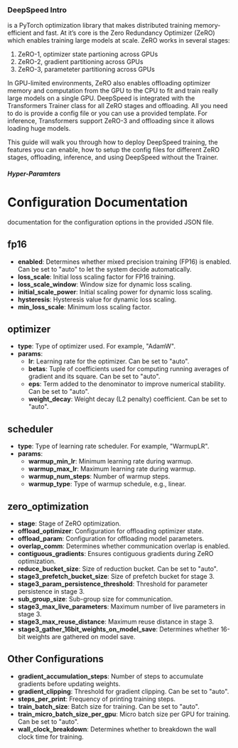 ### DeepSpeed Intro

is a PyTorch optimization library that makes distributed training memory-efficient and fast. At it’s core is the Zero Redundancy Optimizer (ZeRO) which enables training large models at scale. ZeRO works in several stages:

1. ZeRO-1, optimizer state partioning across GPUs
2. ZeRO-2, gradient partitioning across GPUs
3. ZeRO-3, parameteter partitioning across GPUs

In GPU-limited environments, ZeRO also enables offloading optimizer memory and computation from the GPU to the CPU to fit and train really large models on a single GPU. DeepSpeed is integrated with the Transformers Trainer class for all ZeRO stages and offloading. All you need to do is provide a config file or you can use a provided template. For inference, Transformers support ZeRO-3 and offloading since it allows loading huge models.

This guide will walk you through how to deploy DeepSpeed training, the features you can enable, how to setup the config files for different ZeRO stages, offloading, inference, and using DeepSpeed without the Trainer.

##### Hyper-Paramters 

# Configuration Documentation

documentation for the configuration options in the provided JSON file.

## fp16
- **enabled**: Determines whether mixed precision training (FP16) is enabled. Can be set to "auto" to let the system decide automatically.
- **loss_scale**: Initial loss scaling factor for FP16 training.
- **loss_scale_window**: Window size for dynamic loss scaling.
- **initial_scale_power**: Initial scaling power for dynamic loss scaling.
- **hysteresis**: Hysteresis value for dynamic loss scaling.
- **min_loss_scale**: Minimum loss scaling factor.

## optimizer
- **type**: Type of optimizer used. For example, "AdamW".
- **params**:
  - **lr**: Learning rate for the optimizer. Can be set to "auto".
  - **betas**: Tuple of coefficients used for computing running averages of gradient and its square. Can be set to "auto".
  - **eps**: Term added to the denominator to improve numerical stability. Can be set to "auto".
  - **weight_decay**: Weight decay (L2 penalty) coefficient. Can be set to "auto".

## scheduler
- **type**: Type of learning rate scheduler. For example, "WarmupLR".
- **params**:
  - **warmup_min_lr**: Minimum learning rate during warmup.
  - **warmup_max_lr**: Maximum learning rate during warmup.
  - **warmup_num_steps**: Number of warmup steps.
  - **warmup_type**: Type of warmup schedule, e.g., linear.

## zero_optimization
- **stage**: Stage of ZeRO optimization.
- **offload_optimizer**: Configuration for offloading optimizer state.
- **offload_param**: Configuration for offloading model parameters.
- **overlap_comm**: Determines whether communication overlap is enabled.
- **contiguous_gradients**: Ensures contiguous gradients during ZeRO optimization.
- **reduce_bucket_size**: Size of reduction bucket. Can be set to "auto".
- **stage3_prefetch_bucket_size**: Size of prefetch bucket for stage 3.
- **stage3_param_persistence_threshold**: Threshold for parameter persistence in stage 3.
- **sub_group_size**: Sub-group size for communication.
- **stage3_max_live_parameters**: Maximum number of live parameters in stage 3.
- **stage3_max_reuse_distance**: Maximum reuse distance in stage 3.
- **stage3_gather_16bit_weights_on_model_save**: Determines whether 16-bit weights are gathered on model save.

## Other Configurations
- **gradient_accumulation_steps**: Number of steps to accumulate gradients before updating weights.
- **gradient_clipping**: Threshold for gradient clipping. Can be set to "auto".
- **steps_per_print**: Frequency of printing training steps.
- **train_batch_size**: Batch size for training. Can be set to "auto".
- **train_micro_batch_size_per_gpu**: Micro batch size per GPU for training. Can be set to "auto".
- **wall_clock_breakdown**: Determines whether to breakdown the wall clock time for training.
